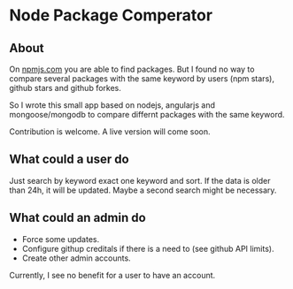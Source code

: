 # Node Package Comperator
## About

On [npmjs.com](https://www.npmjs.com/) you are able to find packages. 
But I found no way to compare several packages with the same keyword by users (npm stars), 
github stars and github forkes.

So I wrote this small app based on nodejs, angularjs and mongoose/mongodb to 
compare differnt packages with the same keyword.

Contribution is welcome. A live version will come soon.

## What could a user do
Just search by keyword exact one keyword and sort. If the data is older than 24h, it will be updated. Maybe a second search might be necessary.

## What could an admin do
- Force some updates.
- Configure githup creditals if there is a need to (see github API limits).
- Create other admin accounts.

Currently, I see no benefit for a user to have an account.
